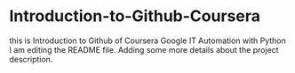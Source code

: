 # Introduction-to-Github-Coursera
this is Introduction to Github of Coursera Google IT Automation with Python
I am editing the README file. Adding some more details about the project description.

